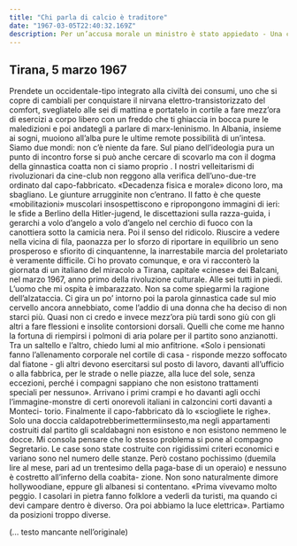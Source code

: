 ```yaml
---
title: "Chi parla di calcio è traditore"
date: "1967-03-05T22:40:32.169Z"
description: Per un’accusa morale un ministro è stato appiedato - Una chiesa cattolica smantellata - Una serata borghese sulle «orme» di Galeazzo Ciano
---
```


## Tirana, 5 marzo 1967

Prendete un occidentale-tipo integrato alla civiltà dei consumi, uno che si copre di cambiali per conquistare il nirvana elettro-transistorizzato del comfort, svegliatelo alle sei di mattina e portatelo in cortile a fare mezz’ora di esercizi a corpo libero con un freddo che ti ghiaccia in bocca pure le maledizioni e poi andategli a parlare di marx-leninismo. In Albania, insieme ai sogni, muoiono all’alba pure le ultime remote possibilità di un’intesa. Siamo due mondi: non c’è niente da fare. Sul piano dell’ideologia pura un punto di incontro forse si può anche cercare di scovarlo ma con il dogma della ginnastica coatta non ci siamo proprio . I nostri velleitarismi di rivoluzionari da cine-club non reggono alla verifica dell’uno-due-tre ordinato dal capo-fabbricato.
«Decadenza fisica e morale» dicono loro, ma sbagliano. Le giunture arrugginite non c’entrano. Il fatto è che queste «mobilitazioni» muscolari insospettiscono e ripropongono immagini di ieri: le sfide a Berlino della Hitler-jugend, le discettazioni sulla razza-guida, i gerarchi a volo d’angelo a volo d’angelo nel cerchio di fuoco con la canottiera sotto la camicia nera. Poi il senso del ridicolo. Riuscire a vedere nella vicina di fila, paonazza per lo sforzo di riportare in equilibrio un seno prosperoso e sfiorito di cinquantenne, la inarrestabile marcia del proletariato è veramente difficile.
Ci ho provato comunque, e ora vi racconterò la giornata di un italiano del miracolo a Tirana, capitale «cinese» dei Balcani, nel marzo 1967, anno primo della rivoluzione culturale.
Alle sei tutti in piedi. L’uomo che mi ospita è imbarazzato. Non sa come spiegarmi la ragione dell’alzataccia. Ci gira un po’ intorno poi la parola ginnastica cade sul mio cervello ancora annebbiato, come l’addio di una donna che
ha deciso di non starci più. Quasi non ci credo e invece mezz’ora più tardi sono giù con gli altri a fare flessioni e insolite contorsioni dorsali. Quelli che come me hanno la fortuna di riempirsi i polmoni di aria polare per il partito sono anzianotti. Tra un saltello e l’altro, chiedo lumi al mio anfitrione.
«Solo i pensionati fanno l’allenamento corporale nel cortile di casa - risponde mezzo soffocato dal fiatone - gli altri devono esercitarsi sul posto di lavoro, davanti all’ufficio o alla fabbrica, per le strade o nelle piazze, alla luce del sole, senza eccezioni, perché i compagni sappiano che non esistono trattamenti speciali per nessuno». Arrivano i primi crampi e ho davanti agli occhi l’immagine-monstre di certi onorevoli italiani in calzoncini corti davanti a Monteci- torio.
Finalmente il capo-fabbricato dà lo «sciogliete le righe». Solo una doccia caldapotrebberimettermiinsesto,ma negli appartamenti costruiti dal partito gli scaldabagni non esistono e non esistono nemmeno le docce. Mi consola pensare che lo stesso problema si pone al compagno Segretario. Le case sono state costruite con rigidissimi criteri economici e variano sono nel numero delle stanze. Però costano pochissimo (duemila lire al mese, pari ad un trentesimo della paga-base di un operaio) e nessuno è costretto all’inferno della coabita- zione. Non sono naturalmente dimore hollywoodiane, eppure gli albanesi si contentano.
«Prima vivevamo molto peggio. I casolari in pietra fanno folklore a vederli da turisti, ma quando ci devi campare dentro è diverso. Ora poi abbiamo la luce elettrica».
Partiamo da posizioni troppo diverse.

(... testo mancante nell’originale)